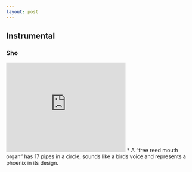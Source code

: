 ```yaml
---
layout: post
---
```


## Instrumental
### Sho

<iframe width="320" height="240" src="https://www.youtube.com/embed/yUpr1F1dZt0" frameborder="0" allowfullscreen></iframe> 
* A “free reed mouth organ” has 17 pipes in a circle, sounds like a birds voice and represents a phoenix in its design.


